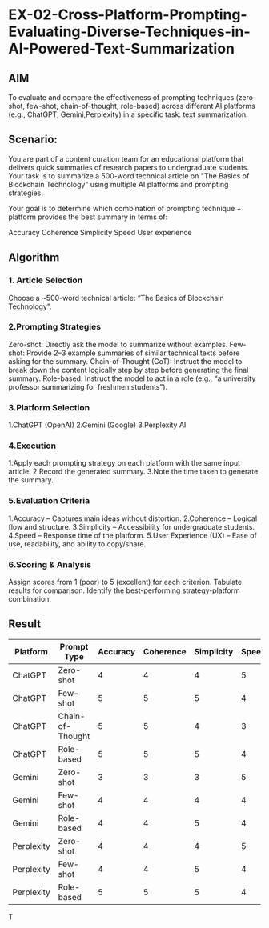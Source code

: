 # EX-02-Cross-Platform-Prompting-Evaluating-Diverse-Techniques-in-AI-Powered-Text-Summarization

## AIM
To evaluate and compare the effectiveness of prompting techniques (zero-shot, few-shot, chain-of-thought, role-based) across different AI platforms (e.g., ChatGPT, Gemini,Perplexity) in a specific task: text summarization.

## Scenario:
You are part of a content curation team for an educational platform that delivers quick summaries of research papers to undergraduate students. Your task is to summarize a 500-word technical article on "The Basics of Blockchain Technology" using multiple AI platforms and prompting strategies.

Your goal is to determine which combination of prompting technique + platform provides the best summary in terms of:

Accuracy
Coherence
Simplicity
Speed
User experience

## Algorithm

### 1. Article Selection

Choose a ~500-word technical article: “The Basics of Blockchain Technology”.

### 2.Prompting Strategies

Zero-shot: Directly ask the model to summarize without examples.
Few-shot: Provide 2–3 example summaries of similar technical texts before asking for the summary.
Chain-of-Thought (CoT): Instruct the model to break down the content logically step by step before generating the final summary.
Role-based: Instruct the model to act in a role (e.g., “a university professor summarizing for freshmen students”).

### 3.Platform Selection

1.ChatGPT (OpenAI)
2.Gemini (Google)
3.Perplexity AI

### 4.Execution

1.Apply each prompting strategy on each platform with the same input article.
2.Record the generated summary.
3.Note the time taken to generate the summary.

### 5.Evaluation Criteria

1.Accuracy – Captures main ideas without distortion.
2.Coherence – Logical flow and structure.
3.Simplicity – Accessibility for undergraduate students.
4.Speed – Response time of the platform.
5.User Experience (UX) – Ease of use, readability, and ability to copy/share.

### 6.Scoring & Analysis

Assign scores from 1 (poor) to 5 (excellent) for each criterion.
Tabulate results for comparison.
Identify the best-performing strategy-platform combination.

## Result
| Platform   | Prompt Type      | Accuracy | Coherence | Simplicity | Speed | UX | **Total (/25)** |
| ---------- | ---------------- | -------- | --------- | ---------- | ----- | -- | --------------- |
| ChatGPT    | Zero-shot        | 4        | 4         | 4          | 5     | 5  | 22              |
| ChatGPT    | Few-shot         | 5        | 5         | 5          | 4     | 5  | **24**          |
| ChatGPT    | Chain-of-Thought | 5        | 5         | 4          | 3     | 5  | 22              |
| ChatGPT    | Role-based       | 5        | 5         | 5          | 4     | 5  | **24**          |
| Gemini     | Zero-shot        | 3        | 3         | 3          | 5     | 4  | 18              |
| Gemini     | Few-shot         | 4        | 4         | 4          | 4     | 4  | 20              |
| Gemini     | Role-based       | 4        | 4         | 5          | 4     | 4  | 21              |
| Perplexity | Zero-shot        | 4        | 4         | 4          | 5     | 4  | 21              |
| Perplexity | Few-shot         | 4        | 4         | 5          | 4     | 4  | 21              |
| Perplexity | Role-based       | 5        | 5         | 5          | 4     | 4  | **23**          |


T
